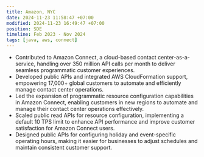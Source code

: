 ```yaml
---
title: Amazon, NYC
date: 2024-11-23 11:58:47 +07:00
modified: 2024-11-23 16:49:47 +07:00
position: SDE
timeline: Feb 2023 - Nov 2024
tags: [java, aws, connect]
---
```



* Contributed to Amazon Connect, a cloud-based contact center-as-a-service, handling over 350 million API calls per month to deliver seamless programmatic customer experiences.
* Developed public APIs and integrated AWS CloudFormation support, empowering 17,000+ global customers to automate and efficiently manage contact center operations.
* Led the expansion of programmatic resource configuration capabilities in Amazon Connect, enabling customers in new regions to automate and manage their contact center operations effectively.
* Scaled public read APIs for resource configuration, implementing a default 10 TPS limit to enhance API performance and improve customer satisfaction for Amazon Connect users.
* Designed public APIs for configuring holiday and event-specific operating hours, making it easier for businesses to adjust schedules and maintain consistent customer support.
